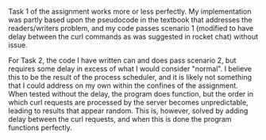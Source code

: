Task 1 of the assignment works more or less perfectly. My implementation was partly based upon the pseudocode in the textbook that addresses the readers/writers problem, and my code passes scenario 1 (modified to have delay between the curl commands as was suggested in rocket chat) without issue.

For Task 2, the code I have written can and does pass scenario 2, but requires some delay in excess of what I would consider "normal". I believe this to be the result of the process scheduler, and it is likely not something that I could address on my own within the confines of the assignment. When tested without the delay, the program does function, but the order in which curl requests are processed by the server becomes unpredictable, leading to results that appear random. This is, however, solved by adding delay between the curl requests, and when this is done the program functions perfectly.